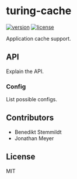 # turing-cache

[![version](https://img.shields.io/npm/v/turing-cache.svg)](https://www.npmjs.com/package/turing-cache) [![license](https://img.shields.io/npm/l/turing-cache.svg)](./LICENSE)

Application cache support.

## API

Explain the API.

### Config

List possible configs.

## Contributors

- Benedikt Stemmildt
- Jonathan Meyer

## License

MIT
